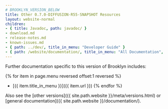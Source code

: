 ```yaml
---
# BROOKLYN_VERSION_BELOW
title: Other 0.7.0-DIFFUSION-R55-SNAPSHOT Resources
layout: website-normal
children:
- { title: Javadoc, path: javadoc/ }
- download.md
- release-notes.md
- known-issues.md
- { path: ../dev/, title_in_menu: "Developer Guide" }
- { path: /website/documentation/, title_in_menu: "All Documentation", menu_customization: { force_inactive: true } }
---
```


Further documentation specific to this version of Brooklyn includes:

{% for item in page.menu reversed offset:1 reversed %}
* [{{ item.title_in_menu }}]({{ item.url }})
{% endfor %}

Also see the [other versions]({{ site.path.website }}/meta/versions.html) or [general documentation]({{ site.path.website }}/documentation/).
